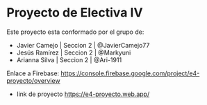 # Proyecto de Electiva IV

Este proyecto esta conformado por el grupo de:

* Javier Camejo | Seccion 2 | @JavierCamejo77
* Jesús Ramírez | Seccion 2 | @Markyuni
* Arianna Silva | Seccion 2 | @Ari-1911

Enlace a Firebase: https://console.firebase.google.com/project/e4-proyecto/overview



* link de proyecto https://e4-proyecto.web.app/
